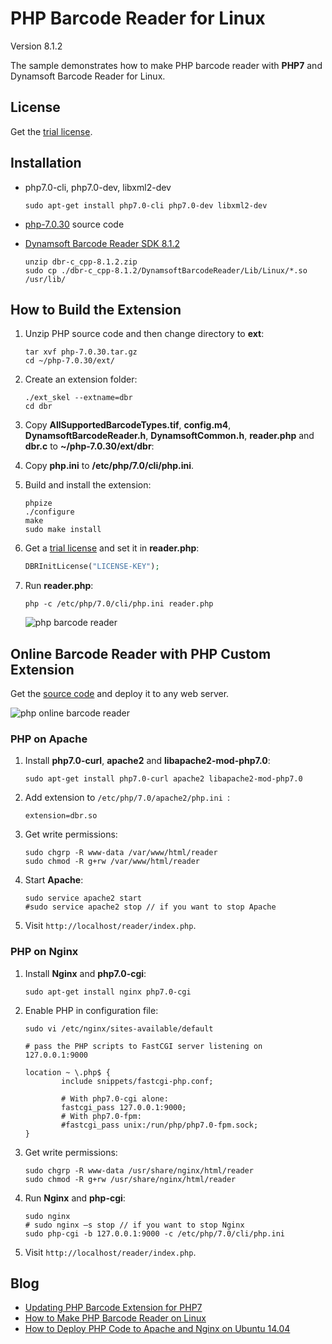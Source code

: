 # PHP Barcode Reader for Linux
Version 8.1.2

The sample demonstrates how to make PHP barcode reader with **PHP7** and Dynamsoft Barcode Reader for Linux.

## License
Get the [trial license](https://www.dynamsoft.com/CustomerPortal/Portal/Triallicense.aspx).

## Installation
* php7.0-cli, php7.0-dev, libxml2-dev

    ``` 
    sudo apt-get install php7.0-cli php7.0-dev libxml2-dev
    ```
* [php-7.0.30](https://www.php.net/distributions/php-7.0.30.tar.bz2) source code 
* [Dynamsoft Barcode Reader SDK 8.1.2](https://github.com/dynamsoft-dbr/linux-php-barcode-reader-/releases/tag/v8.1.2)

    ```
    unzip dbr-c_cpp-8.1.2.zip
    sudo cp ./dbr-c_cpp-8.1.2/DynamsoftBarcodeReader/Lib/Linux/*.so /usr/lib/
    ```

## How to Build the Extension
1. Unzip PHP source code and then change directory to **ext**:

    ```
    tar xvf php-7.0.30.tar.gz
    cd ~/php-7.0.30/ext/
    ```

2. Create an extension folder:

    ```
    ./ext_skel --extname=dbr
    cd dbr
    ```

3. Copy **AllSupportedBarcodeTypes.tif**, **config.m4**, **DynamsoftBarcodeReader.h**, **DynamsoftCommon.h**, **reader.php** and **dbr.c** to **~/php-7.0.30/ext/dbr**:
4. Copy **php.ini** to **/etc/php/7.0/cli/php.ini**.
5. Build and install the extension:
    
    ```
    phpize
    ./configure
    make
    sudo make install
    ```
6. Get a [trial license](https://www.dynamsoft.com/CustomerPortal/Portal/Triallicense.aspx) and set it in **reader.php**:

    ```php
    DBRInitLicense("LICENSE-KEY");
    ```

7. Run **reader.php**:
    
    ```
    php -c /etc/php/7.0/cli/php.ini reader.php
    ```
    
    ![php barcode reader](https://www.codepool.biz/wp-content/uploads/images/linux-php-barcode.png)


## Online Barcode Reader with PHP Custom Extension
Get the [source code][3] and deploy it to any web server.

![php online barcode reader](https://www.codepool.biz/wp-content/uploads/images/php-dbr-online.png)

### PHP on Apache
1. Install **php7.0-curl**, **apache2** and **libapache2-mod-php7.0**:

    ```
    sudo apt-get install php7.0-curl apache2 libapache2-mod-php7.0
    ```
2. Add extension to `/etc/php/7.0/apache2/php.ini `:

    ```
    extension=dbr.so
    ```
3. Get write permissions:

    ```
    sudo chgrp -R www-data /var/www/html/reader
    sudo chmod -R g+rw /var/www/html/reader
    ```
4. Start **Apache**:
    
    ```
    sudo service apache2 start
    #sudo service apache2 stop // if you want to stop Apache
    ```
5. Visit `http://localhost/reader/index.php`.

### PHP on Nginx
1. Install **Nginx** and **php7.0-cgi**:

    ```
    sudo apt-get install nginx php7.0-cgi
    ```
2. Enable PHP in configuration file:
    
    ```
    sudo vi /etc/nginx/sites-available/default

    # pass the PHP scripts to FastCGI server listening on 127.0.0.1:9000

    location ~ \.php$ {
            include snippets/fastcgi-php.conf;

            # With php7.0-cgi alone:
            fastcgi_pass 127.0.0.1:9000;
            # With php7.0-fpm:
            #fastcgi_pass unix:/run/php/php7.0-fpm.sock;
    }
    ```

3. Get write permissions:
    
    ```
    sudo chgrp -R www-data /usr/share/nginx/html/reader
    sudo chmod -R g+rw /usr/share/nginx/html/reader
    ```
4. Run **Nginx** and **php-cgi**:
    
    ```
    sudo nginx
    # sudo nginx –s stop // if you want to stop Nginx
    sudo php-cgi -b 127.0.0.1:9000 -c /etc/php/7.0/cli/php.ini
    ```
5. Visit `http://localhost/reader/index.php`.

## Blog
* [Updating PHP Barcode Extension for PHP7](http://www.codepool.biz/php-barcode-linux-ubuntu-php7.html)
* [How to Make PHP Barcode Reader on Linux][4]
* [How to Deploy PHP Code to Apache and Nginx on Ubuntu 14.04][5]

[1]:http://labs.dynamsoft.com/linux-barcode-reader-overview.htm
[2]:http://php.net/downloads.php
[3]:https://github.com/dynamsoftlabs/linux-php-barcode-reader-/tree/master/reader
[4]:http://www.codepool.biz/linux-php-barcode-reader.html
[5]:http://www.codepool.biz/deploy-php-nginx-apache-ubuntu.html

